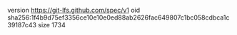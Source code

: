 version https://git-lfs.github.com/spec/v1
oid sha256:1f4b9d75ef3356ce10e10e0ed88ab2626fac649807c1bc058cdbca1c39187c43
size 1734
